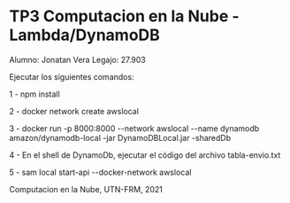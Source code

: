 # TP3 Computacion en la Nube - Lambda/DynamoDB
Alumno: Jonatan Vera
Legajo: 27.903

Ejecutar los siguientes comandos:

1 - npm install

2 - docker network create awslocal

3 - docker run -p 8000:8000 --network awslocal --name dynamodb amazon/dynamodb-local -jar DynamoDBLocal.jar -sharedDb

4 - En el shell de DynamoDb, ejecutar el código del archivo tabla-envio.txt

5 - sam local start-api --docker-network awslocal


Computacion en la Nube, UTN-FRM, 2021
